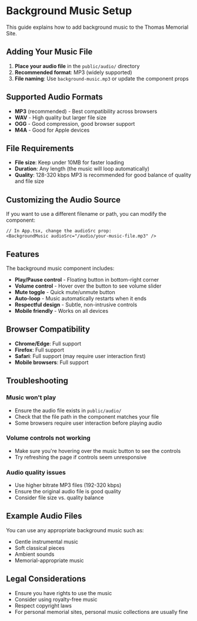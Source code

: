 # Background Music Setup

This guide explains how to add background music to the Thomas Memorial Site.

## Adding Your Music File

1. **Place your audio file** in the `public/audio/` directory
2. **Recommended format**: MP3 (widely supported)
3. **File naming**: Use `background-music.mp3` or update the component props

## Supported Audio Formats

- **MP3** (recommended) - Best compatibility across browsers
- **WAV** - High quality but larger file size
- **OGG** - Good compression, good browser support
- **M4A** - Good for Apple devices

## File Requirements

- **File size**: Keep under 10MB for faster loading
- **Duration**: Any length (the music will loop automatically)
- **Quality**: 128-320 kbps MP3 is recommended for good balance of quality and file size

## Customizing the Audio Source

If you want to use a different filename or path, you can modify the component:

```tsx
// In App.tsx, change the audioSrc prop:
<BackgroundMusic audioSrc="/audio/your-music-file.mp3" />
```

## Features

The background music component includes:

- **Play/Pause control** - Floating button in bottom-right corner
- **Volume control** - Hover over the button to see volume slider
- **Mute toggle** - Quick mute/unmute button
- **Auto-loop** - Music automatically restarts when it ends
- **Respectful design** - Subtle, non-intrusive controls
- **Mobile friendly** - Works on all devices

## Browser Compatibility

- **Chrome/Edge**: Full support
- **Firefox**: Full support
- **Safari**: Full support (may require user interaction first)
- **Mobile browsers**: Full support

## Troubleshooting

### Music won't play

- Ensure the audio file exists in `public/audio/`
- Check that the file path in the component matches your file
- Some browsers require user interaction before playing audio

### Volume controls not working

- Make sure you're hovering over the music button to see the controls
- Try refreshing the page if controls seem unresponsive

### Audio quality issues

- Use higher bitrate MP3 files (192-320 kbps)
- Ensure the original audio file is good quality
- Consider file size vs. quality balance

## Example Audio Files

You can use any appropriate background music such as:

- Gentle instrumental music
- Soft classical pieces
- Ambient sounds
- Memorial-appropriate music

## Legal Considerations

- Ensure you have rights to use the music
- Consider using royalty-free music
- Respect copyright laws
- For personal memorial sites, personal music collections are usually fine
